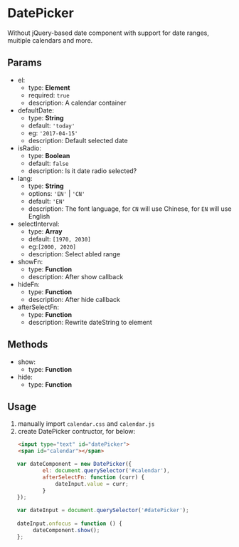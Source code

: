 # DatePicker

Without jQuery-based date component with support for date ranges, muitiple calendars and more.

## Params

- el: 
    - type: **Element**
    - required: `true`
    - description: A calendar container 
- defaultDate:
    - type: **String**
    - default: `'today'`
    - eg: `'2017-04-15'`
    - description: Default selected date
- isRadio:
    - type: **Boolean**
    - default: `false`
    - description: Is it date radio selected?
- lang:
    - type: **String**
    - options: `'EN'` | `'CN'`
    - default: `'EN'`
    - description: The font language, for `CN` will use Chinese, for `EN` will use English
- selectInterval: 
    - type: **Array**
    - default: `[1970, 2030]`
    - eg:`[2000, 2020]`
    - description: Select abled range
- showFn:
    - type: **Function**
    - description: After show callback
- hideFn:
    - type: **Function**
    - description: After hide callback 
- afterSelectFn:
    - type: **Function**
    - description: Rewrite dateString to element

## Methods

- show: 
    - type: **Function**
- hide:
    - type: **Function**
    
## Usage

1. manually import `calendar.css` and `calendar.js`
2. create DatePicker contructor, for below:
    ```html
    <input type="text" id="datePicker">
    <span id="calendar"></span>
    ```
    

```js
   var dateComponent = new DatePicker({
           el: document.querySelector('#calendar'),
           afterSelectFn: function (curr) {
               dateInput.value = curr;
           }
   });
   
   var dateInput = document.querySelector('#datePicker');
   
   dateInput.onfocus = function () {
        dateComponent.show();
   };
```

